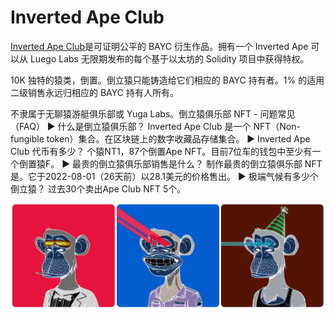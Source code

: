 # Inverted Ape Club

[Inverted Ape Club](https://invertedapeclub.com/)是可证明公平的 BAYC 衍生作品。拥有一个 Inverted Ape 可以从 Luego Labs 无限期发布的每个基于以太坊的 Solidity 项目中获得特权。

10K 独特的猿类，倒置。倒立猿只能铸造给它们相应的 BAYC 持有者。1% 的适用二级销售永远归相应的 BAYC 持有人所有。

不隶属于无聊猿游艇俱乐部或 Yuga Labs。倒立猿俱乐部 NFT - 问题常见（FAQ）
▶ 什么是倒立猿俱乐部？
Inverted Ape Club 是一个 NFT（Non-fungible token）集合。在区块链上的数字收藏品存储集合。
▶ Inverted Ape Club 代币有多少？
个猿NT1，87个倒置Ape NFT。目前7位车的钱包中至少有一个倒置猿F。
▶ 最贵的倒立猿俱乐部销售是什么？
制作最贵的倒立猿俱乐部 NFT 是。它于2022-08-01（26天前）以28.1美元的价格售出。
▶ 极端气候有多少个倒立猿？
过去30个卖出Ape Club NFT 5个。

![nft](unnamed.png)


